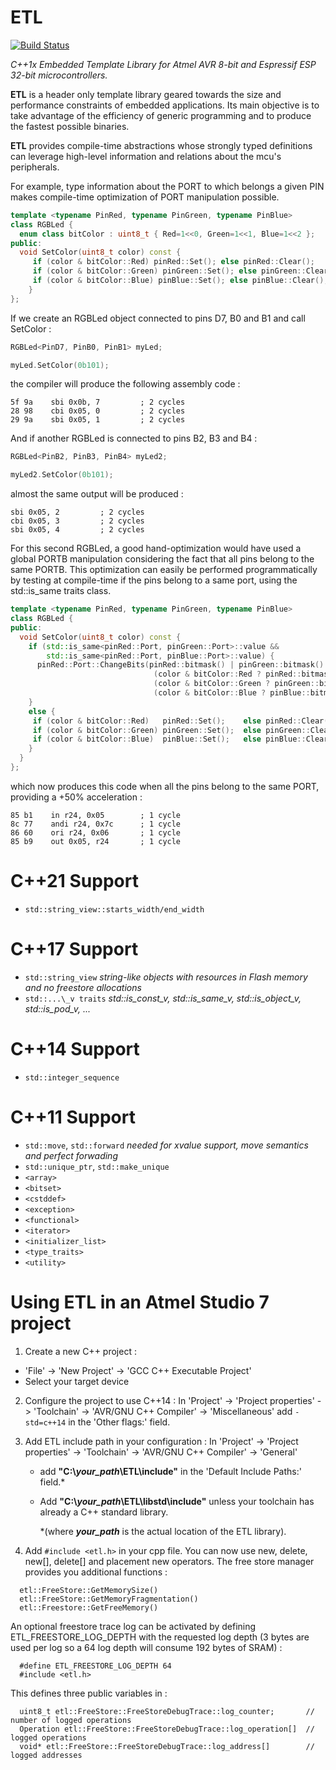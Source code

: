 ETL
===

[![Build Status](https://travis-ci.org/ambroise-leclerc/ETL.svg?branch=master)](https://travis-ci.org/ambroise-leclerc/ETL)

*C++1x Embedded Template Library for Atmel AVR 8-bit and Espressif ESP 32-bit microcontrollers.*

**ETL** is a header only template library geared towards the size and performance constraints of embedded applications.
Its main objective is to take advantage of the efficiency of generic programming and to produce the fastest possible binaries.

**ETL** provides compile-time abstractions whose strongly typed definitions can leverage high-level information and relations about the mcu's peripherals.

For example, type information about the PORT to which belongs a given PIN makes compile-time optimization of PORT manipulation possible.

```C++
template <typename PinRed, typename PinGreen, typename PinBlue>
class RGBLed {
  enum class bitColor : uint8_t { Red=1<<0, Green=1<<1, Blue=1<<2 };
public:
  void SetColor(uint8_t color) const {
     if (color & bitColor::Red) pinRed::Set(); else pinRed::Clear();
     if (color & bitColor::Green) pinGreen::Set(); else pinGreen::Clear();
     if (color & bitColor::Blue) pinBlue::Set(); else pinBlue::Clear();
    }    
};
```
If we create an RGBLed object connected to pins D7, B0 and B1 and call SetColor :

```C++
RGBLed<PinD7, PinB0, PinB1> myLed;

myLed.SetColor(0b101);
```
the compiler will produce the following assembly code :

```Assembly
5f 9a    sbi 0x0b, 7         ; 2 cycles
28 98    cbi 0x05, 0         ; 2 cycles
29 9a    sbi 0x05, 1         ; 2 cycles
```

And if another RGBLed is connected to pins B2, B3 and B4 :

```C++
RGBLed<PinB2, PinB3, PinB4> myLed2;

myLed2.SetColor(0b101);
```
almost the same output will be produced :

```Assembly
sbi 0x05, 2         ; 2 cycles
cbi 0x05, 3         ; 2 cycles
sbi 0x05, 4         ; 2 cycles
```

For this second RGBLed, a good hand-optimization would have used a global PORTB manipulation considering the fact that all pins belong to the same PORTB.
This optimization can easily be performed programmatically by testing at compile-time if the pins belong to a same port, using the std::is_same traits class.


```C++
template <typename PinRed, typename PinGreen, typename PinBlue>
class RGBLed {
public:
  void SetColor(uint8_t color) const {
    if (std::is_same<pinRed::Port, pinGreen::Port>::value &&
        std::is_same<pinRed::Port, pinBlue::Port>::value) {
      pinRed::Port::ChangeBits(pinRed::bitmask() | pinGreen::bitmask() | pinBlue::bitmask(), 
                                (color & bitColor::Red ? pinRed::bitmask() : 0) + 
                                (color & bitColor::Green ? pinGreen::bitmask() : 0) +
                                (color & bitColor::Blue ? pinBlue::bitmask() : 0));
    }      
    else {
     if (color & bitColor::Red)   pinRed::Set();    else pinRed::Clear();
     if (color & bitColor::Green) pinGreen::Set();  else pinGreen::Clear();
     if (color & bitColor::Blue)  pinBlue::Set();   else pinBlue::Clear();
    }      
  }
};
```

which now produces this code when all the pins belong to the same PORT, providing a +50% acceleration :

```Assembly
85 b1    in r24, 0x05        ; 1 cycle
8c 77    andi r24, 0x7c      ; 1 cycle
86 60    ori r24, 0x06       ; 1 cycle 
85 b9    out 0x05, r24       ; 1 cycle
```

C++21 Support
=============
- `std::string_view::starts_width/end_width`

C++17 Support
=============
- `std::string_view`    _string-like objects with resources in Flash memory and no freestore allocations_
- `std::...\_v traits`  _std::is_const_v, std::is_same_v, std::is_object_v, std::is_pod_v, ..._

C++14 Support
=============
- `std::integer_sequence`

C++11 Support
=============
- `std::move`, `std::forward` _needed for xvalue support, move semantics and perfect forwading_
- `std::unique_ptr`, `std::make_unique`
- `<array>`
- `<bitset>`
- `<cstddef>`
- `<exception>`
- `<functional>`
- `<iterator>`
- `<initializer_list>`
- `<type_traits>`
- `<utility>`


Using ETL in an Atmel Studio 7 project
======================================

1. Create a new C++ project :
  - 'File' -> 'New Project' -> 'GCC C++ Executable Project'
  - Select your target device

2. Configure the project to use C++14 :
  In 'Project' -> 'Project properties' -> 'Toolchain' -> 'AVR/GNU C++ Compiler'
  ->  'Miscellaneous'
  add `-std=c++14` in the 'Other flags:' field.

3. Add ETL include path in your configuration :
  In 'Project' -> 'Project properties' -> 'Toolchain' -> 'AVR/GNU C++ Compiler'
  -> 'General'
   - add **"C:\\*your_path*\ETL\include"** in the 'Default Include Paths:' field.*
   - Add **"C:\\*your_path*\ETL\libstd\include"** unless your toolchain has already a C++ standard library.

      \*(where ***your_path*** is the actual location of the ETL library).

4. Add `#include <etl.h>` in your cpp file.
  You can now use new, delete, new[], delete[] and placement new operators.
  The free store manager provides you additional functions :

```
  etl::FreeStore::GetMemorySize()  
  etl::FreeStore::GetMemoryFragmentation()  
  etl::Freestore::GetFreeMemory()
```
  
  An optional freestore trace log can be activated by defining ETL_FREESTORE_LOG_DEPTH with the requested log depth (3 bytes are used per log so a 64 log depth will consume 192 bytes of SRAM) :
  
```
  #define ETL_FREESTORE_LOG_DEPTH 64
  #include <etl.h>
```

  This defines three public variables in :
  
```
  uint8_t etl::FreeStore::FreeStoreDebugTrace::log_counter;       // number of logged operations
  Operation etl::FreeStore::FreeStoreDebugTrace::log_operation[]  // logged operations
  void* etl::FreeStore::FreeStoreDebugTrace::log_address[]        // logged addresses
```
  
